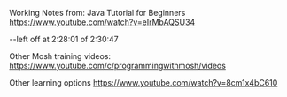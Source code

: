 
Working Notes from: Java Tutorial for Beginners
https://www.youtube.com/watch?v=eIrMbAQSU34

--left off at 2:28:01 of 2:30:47


Other Mosh training videos:
https://www.youtube.com/c/programmingwithmosh/videos



Other learning options
https://www.youtube.com/watch?v=8cm1x4bC610

